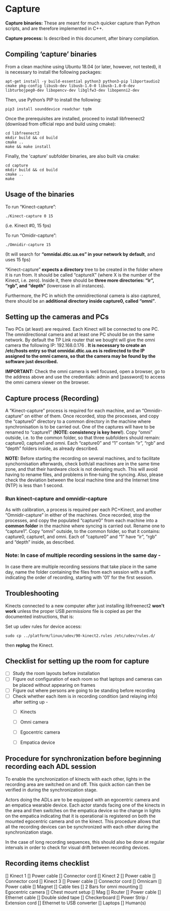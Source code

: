 # Capture

**Capture binaries:** These are meant for much quicker capture than Python scripts, and are therefore implemented in C++.

**Capture process:** Is described in this document, after binary compilation.

## Compiling ‘capture’ binaries

From a clean machine using Ubuntu 18.04 (or later, however, not tested), it is necessary to install the following packages:

```
apt-get install -y build-essential python3 python3-pip libportaudio2 	cmake pkg-config libusb-dev libusb-1.0-0 libusb-1.0-0-dev libturbojpeg0-dev libopencv-dev libglfw3-dev libopenni2-dev
```

Then, use Python’s PIP to install the following:

```
pip3 install sounddevice readchar tqdm
```

Once the prerequisites are installed, proceed to install libfreenect2 (download from official repo and build using cmake):

```
cd libfreenect2
mkdir build && cd build
cmake ..
make && make install
```

Finally, the 'capture' subfolder binaries, are also built via cmake:

```
cd capture
mkdir build && cd build
cmake ..
make
```

## Usage of the binaries

To run “Kinect-capture”:

```
./Kinect-capture 0 15
```

(i.e. Kinect #0, 15 fps)

To run “Omidir-capture”:

```
./Omnidir-capture 15
```

(It will search for **“omnidai.dtic.ua.es” in your network by default**, and uses 15 fps)

“Kinect-capture” **expects a directory** tree to be created in the folder where it is run from. It should be called “captureX” (where X is the number of the Kinect, i.e. zero). Inside it, there should be **three more directories: “ir”, “rgb”, and “depth”** (lowercase in all instances).

Furthermore, the PC in which the omnidirectional camera is also captured, there should be an **additional directory inside capture0, called “omni”**.

## Setting up the cameras and PCs

Two PCs (at least) are required. Each Kinect will be connected to one PC. The omnidirectional camera and at least one PC should be on the same network. By default the TP Link router that we bought will give the omni camera the following IP: 192.168.0.176 . **It is necessary to create an /etc/hosts entry so that omnidai.dtic.ua.es is redirected to the IP assigned to the omni camera, so that the camera may be found by the software just described.**

**IMPORTANT:** Check the omni camera is well focused, open a browser, go to the address above and use the credentials: admin and [password] to access the omni camera viewer on the browser.

## Capture process (Recording)

A “Kinect-capture” process is required for each machine, and an “Omnidir-capture” on either of them. Once recorded, stop the processes, and copy the “capture0” directory to a common directory in the machine where synchronisation is to be carried out. One of the captures will have to be renamed to “capture1” (**NOTE: consistency is key here!**). Copy “omni” outside, i.e. to the common  folder, so that three subfolders should remain: capture0, capture1 and omni. Each “capture0” and “1” contain “ir”, “rgb” and “depth” folders inside, as already described.

**NOTE:** Before starting the recording on several machines, and to facilitate synchornisation afterwards, check both/all machines are in the same time zone, and that their hardware clock is not deviating much. This will avoid having to rename files, and problems in fine-tuing the syncing. Also, please check the deviation between the local machine time and the Internet time (NTP) is less than 1 second.

### Run kinect-capture and omnidir-capture

As with calibration, a process is required per each PC+Kinect, and another “Omnidir-capture” in either of the machines. Once recorded, stop the processes, and copy the populated “capture0” from each machine into a **common folder** in the machine where syncing is carried out. Rename one to “capture1”. Copy “omni” outside, to the common folder, so that it contains: capture0, capture1, and omni. Each of “capture0” and “1” have “ir”, “rgb” and “depth” inside, as described.

### Note: In case of multiple recording sessions in the same day -
In case there are multiple recording sessions that take place in the same day, name the folder containing the files from each session with a suffix indicating the order of recording, starting with '01' for the first session. 

## Troubleshooting

Kinects connected to a new computer after just installing libfreenect2 **won't work** unless the proper USB *permissions* file is copied as per the documented instructions, that is:

Set up udev rules for device access:

```
sudo cp ../platform/linux/udev/90-kinect2.rules /etc/udev/rules.d/
```

then **replug** the Kinect.

## Checklist for setting up the room for capture
- [ ] Study the room layouts before installation
- [ ] Figure out configuration of each room so that laptops and cameras can be placed without appearing on frames
- [ ] Figure out where persons are going to be standing before recording
- [ ] Check whether each item is in recording condition (and relaying info) after setting up -
    - [ ] Kinects
    - [ ] Omni camera
    - [ ] Egocentric camera
    - [ ] Empatica device


## Procedure for synchronization before beginning recording each ADL session
To enable the synchronization of kinects with each other, lights in the recording area are switched on and off. This quick action can then be verified in during the synchronization stage.

Actors doing the ADLs are to be equipped with an egocentric camera and an empatica wearable device. Each actor stands facing one of the kinects in the area and then switches on the empatica device so the change in lights on the empatica indicating that it is operational is registered on both the mounted egocentric camera and on the kinect. This procedure allows that all the recording devices can be synchronized with each other during the synchronization stage.

In the case of long recording sequences, this should also be done at regular intervals in order to check for visual drift between recording devices.

## Recording items checklist
[] Kinect 1
    [] Power cable
    [] Connector cord
[] Kinect 2
    [] Power cable
    [] Connector cord
[] Kinect 3
    [] Power cable
    [] Connector cord
[] Omnicam
    [] Power cable
    [] Magnet
    [] Cable ties
    [] 2 Bars for omni mounting
[] Egocentric camera
    [] Chest mount setup
    [] Mag
[] Router 
    [] Power cable
    [] Ethernet cable
[] Double sided tape
[] Checkerboard
[] Power Strip / Extension cord
[] Ethernet to USB converter
[] Laptops 
[] Human(s)

